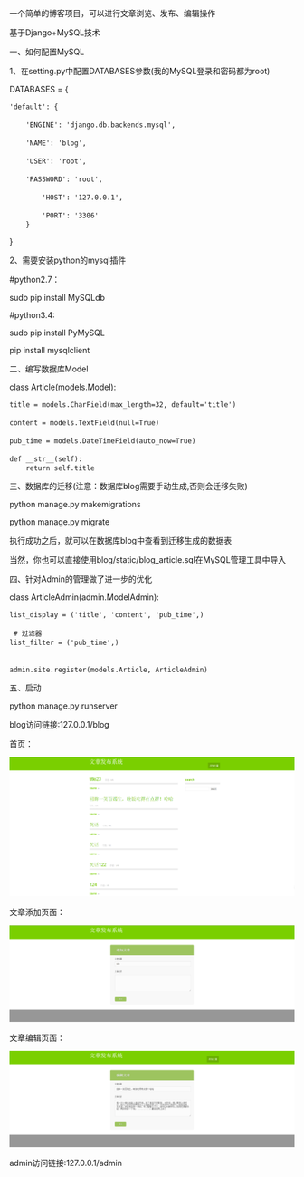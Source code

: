 一个简单的博客项目，可以进行文章浏览、发布、编辑操作

基于Django+MySQL技术

一、如何配置MySQL

1、在setting.py中配置DATABASES参数(我的MySQL登录和密码都为root)

DATABASES = {

	'default': {
	
	    'ENGINE': 'django.db.backends.mysql',
	    
	    'NAME': 'blog',
	    
	    'USER': 'root',
	    
	    'PASSWORD': 'root',
	    
            'HOST': '127.0.0.1',
	    
            'PORT': '3306'
        }
}

2、需要安装python的mysql插件

#python2.7：  

sudo pip install MySQLdb  

#python3.4:  

sudo pip install PyMySQL

pip install mysqlclient

二、编写数据库Model

class Article(models.Model):

    title = models.CharField(max_length=32, default='title')
    
    content = models.TextField(null=True)
    
    pub_time = models.DateTimeField(auto_now=True)

    def __str__(self):
        return self.title

三、数据库的迁移(注意：数据库blog需要手动生成,否则会迁移失败)

python manage.py makemigrations

python manage.py migrate

执行成功之后，就可以在数据库blog中查看到迁移生成的数据表

当然，你也可以直接使用blog/static/blog_article.sql在MySQL管理工具中导入

四、针对Admin的管理做了进一步的优化

class ArticleAdmin(admin.ModelAdmin):

	list_display = ('title', 'content', 'pub_time',)
	
	 # 过滤器
	list_filter = ('pub_time',)


	admin.site.register(models.Article, ArticleAdmin)


五、启动

python manage.py runserver

blog访问链接:127.0.0.1/blog

首页：

![首页](https://github.com/Justshunjian/simpleblog/blob/master/blog/static/imgages/index.png)

文章添加页面：

![文章添加页面](https://github.com/Justshunjian/simpleblog/blob/master/blog/static/imgages/add.png)

文章编辑页面：

![文章编辑页面](https://github.com/Justshunjian/simpleblog/blob/master/blog/static/imgages/edit.png)

admin访问链接:127.0.0.1/admin
